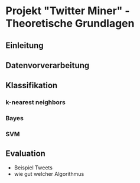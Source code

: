 # Projekt "Twitter Miner" - Theoretische Grundlagen

## Einleitung

## Datenvorverarbeitung

## Klassifikation

### k-nearest neighbors

### Bayes

### SVM

## Evaluation
 * Beispiel Tweets
 * wie gut welcher Algorithmus
